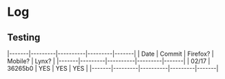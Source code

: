 # Log

## Testing

|-------|---------|----------|---------|-------|
| Date  | Commit  | Firefox? | Mobile? | Lynx? |
|-------|---------|----------|---------|-------|
| 02/17 | 36265b0 | YES      | YES     | YES   |
|-------|---------|----------|---------|-------|
